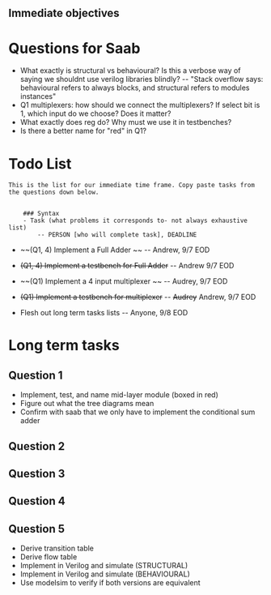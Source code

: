 

## Immediate objectives

# Questions for Saab
- What exactly is structural vs behavioural? Is this a verbose way of saying we shouldnt use verilog libraries blindly?
-- "Stack overflow says: behavioural refers to always blocks, and structural refers to modules instances"
- Q1 multiplexers: how should we connect the multiplexers? If select bit is 1, which input do we choose? Does it matter?
- What exactly does reg do? Why must we use it in testbenches?
- Is there a better name for "red" in Q1?

# Todo List

    This is the list for our immediate time frame. Copy paste tasks from the questions down below.
    

        ### Syntax
        - Task (what problems it corresponds to- not always exhaustive list)
            -- PERSON [who will complete task], DEADLINE

- ~~(Q1, 4) Implement a Full Adder ~~
    -- Andrew, 9/7 EOD
- ~~(Q1, 4) Implement a testbench for  Full Adder~~
    -- Andrew 9/7 EOD
- ~~(Q1) Implement a 4 input multiplexer ~~
    -- Audrey, 9/7 EOD
- ~~(Q1) Implement a testbench for multiplexer~~
    -- ~~Audrey~~ Andrew, 9/7 EOD

- Flesh out long term tasks lists
    -- Anyone, 9/8 EOD


# Long term tasks

## Question 1
- Implement, test, and name mid-layer module (boxed in red)
- Figure out what the tree diagrams mean
- Confirm with saab that we only have to implement the conditional sum adder

## Question 2


## Question 3


## Question 4


## Question 5
- Derive transition table
- Derive flow table
- Implement in Verilog and simulate (STRUCTURAL)
- Implement in Verilog and simulate (BEHAVIOURAL)
- Use modelsim to verify if both versions are equivalent
